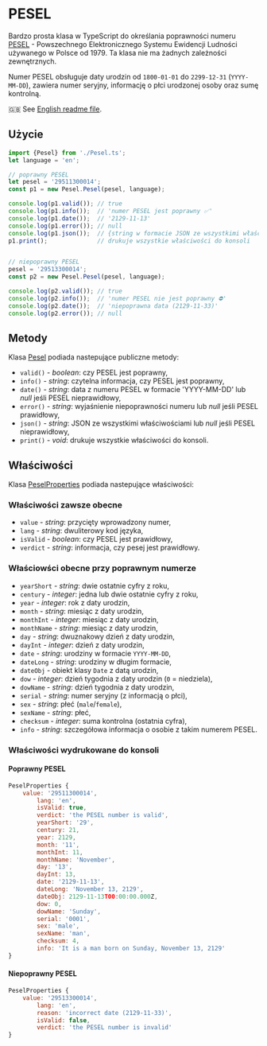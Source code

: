 # PESEL

Bardzo prosta klasa w TypeScript do określania poprawności numeru [PESEL](https://pl.wikipedia.org/wiki/PESEL) - Powszechnego Elektronicznego Systemu Ewidencji Ludności używanego w Polsce od 1979. Ta klasa nie ma żadnych zależności zewnętrznych.

Numer PESEL obsługuje daty urodzin od `1800-01-01` do `2299-12-31` (`YYYY-MM-DD`), zawiera numer seryjny, informację o płci urodzonej osoby oraz sumę kontrolną.

🇬🇧 See [English readme file](README.md).

## Użycie

```typescript
import {Pesel} from './Pesel.ts';
let language = 'en';

// poprawny PESEL
let pesel = '29511300014';
const p1 = new Pesel.Pesel(pesel, language);

console.log(p1.valid()); // true
console.log(p1.info());  // 'numer PESEL jest poprawny ✅'
console.log(p1.date());  // '2129-11-13'
console.log(p1.error()); // null
console.log(p1.json());  // {string w formacie JSON ze wszystkimi właściwościami}
p1.print();              // drukuje wszystkie właściwości do konsoli


// niepoprawny PESEL
pesel = '29513300014';
const p2 = new Pesel.Pesel(pesel, language);

console.log(p2.valid()); // true
console.log(p2.info());  // 'numer PESEL nie jest poprawny ⛔'
console.log(p2.date());  // 'niepoprawna data (2129-11-33)'
console.log(p2.error()); // null
```

## Metody

Klasa [Pesel](./bin/Pesel.ts) podiada nastepujące publiczne metody:

- `valid()` - _boolean_: czy PESEL jest poprawny,
- `info()` - _string_: czytelna informacja, czy PESEL jest poprawny,
- `date()` - _string_: data z numeru PESEL w formacie 'YYYY-MM-DD' lub _null_ jeśli PESEL nieprawidłowy,
- `error()` - _string_: wyjaśnienie niepoprawności numeru lub _null_ jeśli PESEL prawidłowy,
- `json()` - _string_: JSON ze wszystkimi właściwościami lub _null_ jeśli PESEL nieprawidłowy,
- `print()` - _void_: drukuje wszystkie właściwości do konsoli.

## Właściwości

Klasa [PeselProperties](./bin/Pesel.ts) podiada nastepujące właściwości:

### Właściwości zawsze obecne

- `value` - _string_: przycięty wprowadzony numer,
- `lang` - _string_: dwuliterowy kod języka,
- `isValid` - _boolean_: czy PESEL jest prawidłowy,
- `verdict` - _string_: informacja, czy pesej jest prawidłowy.

### Właściowści obecne przy poprawnym numerze

- `yearShort` - _string_: dwie ostatnie cyfry z roku,
- `century` - _integer_: jedna lub dwie ostatnie cyfry z roku,
- `year` - _integer_: rok z daty urodzin,
- `month` - _string_: miesiąc z daty urodzin,
- `monthInt` - _integer_: miesiąc z daty urodzin,
- `monthName` - _string_: miesiąc z daty urodzin,
- `day` - _string_: dwuznakowy dzień z daty urodzin,
- `dayInt` - _integer_: dzień z daty urodzin,
- `date` - _string_: urodziny w formacie `YYYY-MM-DD`,
- `dateLong` - _string_: urodziny w długim formacie,
- `dateObj` - obiekt klasy `Date` z datą urodzin,
- `dow` - _integer_: dzień tygodnia z daty urodzin (`0` = niedziela),
- `dowName` - _string_: dzień tygodnia z daty urodzin,
- `serial` - _string_: numer seryjny (z informacją o płci),
- `sex` - _string_: płeć (`male`/`female`),
- `sexName` - _string_: płeć,
- `checksum` - _integer_: suma kontrolna (ostatnia cyfra),
- `info` - _string_: szczegółowa informacja o osobie z takim numerem PESEL.

### Właściwości wydrukowane do konsoli

#### Poprawny PESEL

```javascript
PeselProperties {
    value: '29511300014',
        lang: 'en',
        isValid: true,
        verdict: 'the PESEL number is valid',
        yearShort: '29',
        century: 21,
        year: 2129,
        month: '11',
        monthInt: 11,
        monthName: 'November',
        day: '13',
        dayInt: 13,
        date: '2129-11-13',
        dateLong: 'November 13, 2129',
        dateObj: 2129-11-13T00:00:00.000Z,
        dow: 0,
        dowName: 'Sunday',
        serial: '0001',
        sex: 'male',
        sexName: 'man',
        checksum: 4,
        info: 'It is a man born on Sunday, November 13, 2129'
}
```

#### Niepoprawny PESEL

```javascript
PeselProperties {
    value: '29513300014',
        lang: 'en',
        reason: 'incorrect date (2129-11-33)',
        isValid: false,
        verdict: 'the PESEL number is invalid'
}
```
